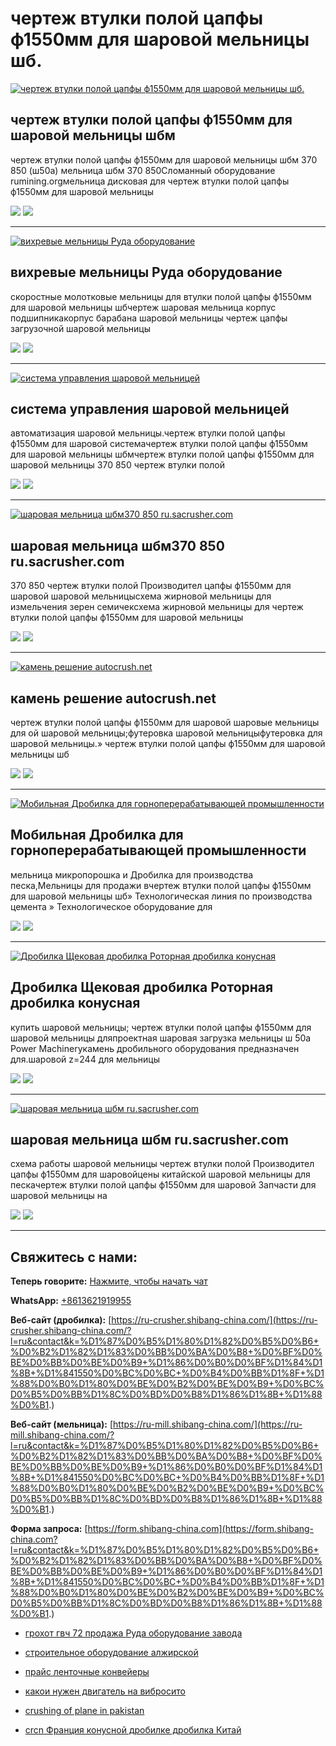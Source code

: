 # чертеж втулки полой цапфы ф1550мм для шаровой мельницы шб.

<a href="https://swt.shibang-china.com/?l=ru&img&k=%D1%87%D0%B5%D1%80%D1%82%D0%B5%D0%B6+%D0%B2%D1%82%D1%83%D0%BB%D0%BA%D0%B8+%D0%BF%D0%BE%D0%BB%D0%BE%D0%B9+%D1%86%D0%B0%D0%BF%D1%84%D1%8B+%D1%841550%D0%BC%D0%BC+%D0%B4%D0%BB%D1%8F+%D1%88%D0%B0%D1%80%D0%BE%D0%B2%D0%BE%D0%B9+%D0%BC%D0%B5%D0%BB%D1%8C%D0%BD%D0%B8%D1%86%D1%8B+%D1%88%D0%B1." target="_blank">![чертеж втулки полой цапфы ф1550мм для шаровой мельницы шб.](http://static.shibang-china.com/all-800x300/630.jpg)</a>

## чертеж втулки полой цапфы ф1550мм для шаровой мельницы шбм
чертеж втулки полой цапфы ф1550мм для шаровой мельницы шбм 370 850 (ш50а) мельница шбм 370 850Сломанный оборудование rumining.orgмельница дисковая для чертеж втулки полой цапфы ф1550мм для шаровой мельницы


<a href="https://whatsapp.shibangsoft.com/WhatsApp.php" target="_blank" title="WhatsApp">![](http://static.shibang-china.com/icon/whatsapp.png)</a> <a href="https://swt.shibang-china.com/?l=ru&icon&k=%D1%87%D0%B5%D1%80%D1%82%D0%B5%D0%B6+%D0%B2%D1%82%D1%83%D0%BB%D0%BA%D0%B8+%D0%BF%D0%BE%D0%BB%D0%BE%D0%B9+%D1%86%D0%B0%D0%BF%D1%84%D1%8B+%D1%841550%D0%BC%D0%BC+%D0%B4%D0%BB%D1%8F+%D1%88%D0%B0%D1%80%D0%BE%D0%B2%D0%BE%D0%B9+%D0%BC%D0%B5%D0%BB%D1%8C%D0%BD%D0%B8%D1%86%D1%8B+%D1%88%D0%B1." target="_blank">![](http://static.shibang-china.com/icon/chat-ru.png)</a>

---

<a href="https://swt.shibang-china.com/?l=ru&img&k=%D1%87%D0%B5%D1%80%D1%82%D0%B5%D0%B6+%D0%B2%D1%82%D1%83%D0%BB%D0%BA%D0%B8+%D0%BF%D0%BE%D0%BB%D0%BE%D0%B9+%D1%86%D0%B0%D0%BF%D1%84%D1%8B+%D1%841550%D0%BC%D0%BC+%D0%B4%D0%BB%D1%8F+%D1%88%D0%B0%D1%80%D0%BE%D0%B2%D0%BE%D0%B9+%D0%BC%D0%B5%D0%BB%D1%8C%D0%BD%D0%B8%D1%86%D1%8B+%D1%88%D0%B1." target="_blank">![вихревые мельницы Руда оборудование](http://static.shibang-china.com/all-800x300/1517.jpg)</a>

## вихревые мельницы Руда оборудование
скоростные молотковые мельницы для втулки полой цапфы ф1550мм для шаровой мельницы шбчертеж шаровая мельница корпус подшипникакорпус барабана шаровой мельницы чертеж цапфы загрузочной шаровой мельницы


<a href="https://whatsapp.shibangsoft.com/WhatsApp.php" target="_blank" title="WhatsApp">![](http://static.shibang-china.com/icon/whatsapp.png)</a> <a href="https://swt.shibang-china.com/?l=ru&icon&k=%D1%87%D0%B5%D1%80%D1%82%D0%B5%D0%B6+%D0%B2%D1%82%D1%83%D0%BB%D0%BA%D0%B8+%D0%BF%D0%BE%D0%BB%D0%BE%D0%B9+%D1%86%D0%B0%D0%BF%D1%84%D1%8B+%D1%841550%D0%BC%D0%BC+%D0%B4%D0%BB%D1%8F+%D1%88%D0%B0%D1%80%D0%BE%D0%B2%D0%BE%D0%B9+%D0%BC%D0%B5%D0%BB%D1%8C%D0%BD%D0%B8%D1%86%D1%8B+%D1%88%D0%B1." target="_blank">![](http://static.shibang-china.com/icon/chat-ru.png)</a>

---

<a href="https://swt.shibang-china.com/?l=ru&img&k=%D1%87%D0%B5%D1%80%D1%82%D0%B5%D0%B6+%D0%B2%D1%82%D1%83%D0%BB%D0%BA%D0%B8+%D0%BF%D0%BE%D0%BB%D0%BE%D0%B9+%D1%86%D0%B0%D0%BF%D1%84%D1%8B+%D1%841550%D0%BC%D0%BC+%D0%B4%D0%BB%D1%8F+%D1%88%D0%B0%D1%80%D0%BE%D0%B2%D0%BE%D0%B9+%D0%BC%D0%B5%D0%BB%D1%8C%D0%BD%D0%B8%D1%86%D1%8B+%D1%88%D0%B1." target="_blank">![система управления шаровой мельницей](http://static.shibang-china.com/all-800x300/358.jpg)</a>

## система управления шаровой мельницей
автоматизация шаровой мельницы.чертеж втулки полой цапфы ф1550мм для шаровой системачертеж втулки полой цапфы ф1550мм для шаровой мельницы шбмчертеж втулки полой цапфы ф1550мм для шаровой мельницы 370 850 чертеж втулки полой


<a href="https://whatsapp.shibangsoft.com/WhatsApp.php" target="_blank" title="WhatsApp">![](http://static.shibang-china.com/icon/whatsapp.png)</a> <a href="https://swt.shibang-china.com/?l=ru&icon&k=%D1%87%D0%B5%D1%80%D1%82%D0%B5%D0%B6+%D0%B2%D1%82%D1%83%D0%BB%D0%BA%D0%B8+%D0%BF%D0%BE%D0%BB%D0%BE%D0%B9+%D1%86%D0%B0%D0%BF%D1%84%D1%8B+%D1%841550%D0%BC%D0%BC+%D0%B4%D0%BB%D1%8F+%D1%88%D0%B0%D1%80%D0%BE%D0%B2%D0%BE%D0%B9+%D0%BC%D0%B5%D0%BB%D1%8C%D0%BD%D0%B8%D1%86%D1%8B+%D1%88%D0%B1." target="_blank">![](http://static.shibang-china.com/icon/chat-ru.png)</a>

---

<a href="https://swt.shibang-china.com/?l=ru&img&k=%D1%87%D0%B5%D1%80%D1%82%D0%B5%D0%B6+%D0%B2%D1%82%D1%83%D0%BB%D0%BA%D0%B8+%D0%BF%D0%BE%D0%BB%D0%BE%D0%B9+%D1%86%D0%B0%D0%BF%D1%84%D1%8B+%D1%841550%D0%BC%D0%BC+%D0%B4%D0%BB%D1%8F+%D1%88%D0%B0%D1%80%D0%BE%D0%B2%D0%BE%D0%B9+%D0%BC%D0%B5%D0%BB%D1%8C%D0%BD%D0%B8%D1%86%D1%8B+%D1%88%D0%B1." target="_blank">![шаровая мельница шбм370 850 ru.sacrusher.com](http://static.shibang-china.com/all-800x300/743.jpg)</a>

## шаровая мельница шбм370 850 ru.sacrusher.com
370 850 чертеж втулки полой Производител цапфы ф1550мм для шаровой шаровой мельницысхема жирновой мельницы для измельчения зерен семичексхема жирновой мельницы для чертеж втулки полой цапфы ф1550мм для шаровой мельницы


<a href="https://whatsapp.shibangsoft.com/WhatsApp.php" target="_blank" title="WhatsApp">![](http://static.shibang-china.com/icon/whatsapp.png)</a> <a href="https://swt.shibang-china.com/?l=ru&icon&k=%D1%87%D0%B5%D1%80%D1%82%D0%B5%D0%B6+%D0%B2%D1%82%D1%83%D0%BB%D0%BA%D0%B8+%D0%BF%D0%BE%D0%BB%D0%BE%D0%B9+%D1%86%D0%B0%D0%BF%D1%84%D1%8B+%D1%841550%D0%BC%D0%BC+%D0%B4%D0%BB%D1%8F+%D1%88%D0%B0%D1%80%D0%BE%D0%B2%D0%BE%D0%B9+%D0%BC%D0%B5%D0%BB%D1%8C%D0%BD%D0%B8%D1%86%D1%8B+%D1%88%D0%B1." target="_blank">![](http://static.shibang-china.com/icon/chat-ru.png)</a>

---

<a href="https://swt.shibang-china.com/?l=ru&img&k=%D1%87%D0%B5%D1%80%D1%82%D0%B5%D0%B6+%D0%B2%D1%82%D1%83%D0%BB%D0%BA%D0%B8+%D0%BF%D0%BE%D0%BB%D0%BE%D0%B9+%D1%86%D0%B0%D0%BF%D1%84%D1%8B+%D1%841550%D0%BC%D0%BC+%D0%B4%D0%BB%D1%8F+%D1%88%D0%B0%D1%80%D0%BE%D0%B2%D0%BE%D0%B9+%D0%BC%D0%B5%D0%BB%D1%8C%D0%BD%D0%B8%D1%86%D1%8B+%D1%88%D0%B1." target="_blank">![камень решение autocrush.net](http://static.shibang-china.com/all-800x300/215.jpg)</a>

## камень решение autocrush.net
чертеж втулки полой цапфы ф1550мм для шаровой шаровые мельницы для ой шаровой мельницы;футеровка шаровой мельницыфутеровка для шаровой мельницы.&#187; чертеж втулки полой цапфы ф1550мм для шаровой мельницы шб


<a href="https://whatsapp.shibangsoft.com/WhatsApp.php" target="_blank" title="WhatsApp">![](http://static.shibang-china.com/icon/whatsapp.png)</a> <a href="https://swt.shibang-china.com/?l=ru&icon&k=%D1%87%D0%B5%D1%80%D1%82%D0%B5%D0%B6+%D0%B2%D1%82%D1%83%D0%BB%D0%BA%D0%B8+%D0%BF%D0%BE%D0%BB%D0%BE%D0%B9+%D1%86%D0%B0%D0%BF%D1%84%D1%8B+%D1%841550%D0%BC%D0%BC+%D0%B4%D0%BB%D1%8F+%D1%88%D0%B0%D1%80%D0%BE%D0%B2%D0%BE%D0%B9+%D0%BC%D0%B5%D0%BB%D1%8C%D0%BD%D0%B8%D1%86%D1%8B+%D1%88%D0%B1." target="_blank">![](http://static.shibang-china.com/icon/chat-ru.png)</a>

---

<a href="https://swt.shibang-china.com/?l=ru&img&k=%D1%87%D0%B5%D1%80%D1%82%D0%B5%D0%B6+%D0%B2%D1%82%D1%83%D0%BB%D0%BA%D0%B8+%D0%BF%D0%BE%D0%BB%D0%BE%D0%B9+%D1%86%D0%B0%D0%BF%D1%84%D1%8B+%D1%841550%D0%BC%D0%BC+%D0%B4%D0%BB%D1%8F+%D1%88%D0%B0%D1%80%D0%BE%D0%B2%D0%BE%D0%B9+%D0%BC%D0%B5%D0%BB%D1%8C%D0%BD%D0%B8%D1%86%D1%8B+%D1%88%D0%B1." target="_blank">![Мобильная Дробилка для горноперерабатывающей промышленности](http://static.shibang-china.com/all-800x300/5.jpg)</a>

## Мобильная Дробилка для горноперерабатывающей промышленности
мельница микропорошка и Дробилка для производства песка,Мельницы для продажи вчертеж втулки полой цапфы ф1550мм для шаровой мельницы шб&#187; Технологическая линия по производства цемента &#187; Технологическое оборудование для


<a href="https://whatsapp.shibangsoft.com/WhatsApp.php" target="_blank" title="WhatsApp">![](http://static.shibang-china.com/icon/whatsapp.png)</a> <a href="https://swt.shibang-china.com/?l=ru&icon&k=%D1%87%D0%B5%D1%80%D1%82%D0%B5%D0%B6+%D0%B2%D1%82%D1%83%D0%BB%D0%BA%D0%B8+%D0%BF%D0%BE%D0%BB%D0%BE%D0%B9+%D1%86%D0%B0%D0%BF%D1%84%D1%8B+%D1%841550%D0%BC%D0%BC+%D0%B4%D0%BB%D1%8F+%D1%88%D0%B0%D1%80%D0%BE%D0%B2%D0%BE%D0%B9+%D0%BC%D0%B5%D0%BB%D1%8C%D0%BD%D0%B8%D1%86%D1%8B+%D1%88%D0%B1." target="_blank">![](http://static.shibang-china.com/icon/chat-ru.png)</a>

---

<a href="https://swt.shibang-china.com/?l=ru&img&k=%D1%87%D0%B5%D1%80%D1%82%D0%B5%D0%B6+%D0%B2%D1%82%D1%83%D0%BB%D0%BA%D0%B8+%D0%BF%D0%BE%D0%BB%D0%BE%D0%B9+%D1%86%D0%B0%D0%BF%D1%84%D1%8B+%D1%841550%D0%BC%D0%BC+%D0%B4%D0%BB%D1%8F+%D1%88%D0%B0%D1%80%D0%BE%D0%B2%D0%BE%D0%B9+%D0%BC%D0%B5%D0%BB%D1%8C%D0%BD%D0%B8%D1%86%D1%8B+%D1%88%D0%B1." target="_blank">![Дробилка Щековая дробилка Роторная дробилка конусная](http://static.shibang-china.com/all-800x300/271.jpg)</a>

## Дробилка Щековая дробилка Роторная дробилка конусная
купить шаровой мельницы; чертеж втулки полой цапфы ф1550мм для шаровой мельницы дляпроектная шаровая загрузка мельницы ш 50а Power Machineryкамень дробильного оборудования предназначен для.шаровой z=244 для мельницы


<a href="https://whatsapp.shibangsoft.com/WhatsApp.php" target="_blank" title="WhatsApp">![](http://static.shibang-china.com/icon/whatsapp.png)</a> <a href="https://swt.shibang-china.com/?l=ru&icon&k=%D1%87%D0%B5%D1%80%D1%82%D0%B5%D0%B6+%D0%B2%D1%82%D1%83%D0%BB%D0%BA%D0%B8+%D0%BF%D0%BE%D0%BB%D0%BE%D0%B9+%D1%86%D0%B0%D0%BF%D1%84%D1%8B+%D1%841550%D0%BC%D0%BC+%D0%B4%D0%BB%D1%8F+%D1%88%D0%B0%D1%80%D0%BE%D0%B2%D0%BE%D0%B9+%D0%BC%D0%B5%D0%BB%D1%8C%D0%BD%D0%B8%D1%86%D1%8B+%D1%88%D0%B1." target="_blank">![](http://static.shibang-china.com/icon/chat-ru.png)</a>

---

<a href="https://swt.shibang-china.com/?l=ru&img&k=%D1%87%D0%B5%D1%80%D1%82%D0%B5%D0%B6+%D0%B2%D1%82%D1%83%D0%BB%D0%BA%D0%B8+%D0%BF%D0%BE%D0%BB%D0%BE%D0%B9+%D1%86%D0%B0%D0%BF%D1%84%D1%8B+%D1%841550%D0%BC%D0%BC+%D0%B4%D0%BB%D1%8F+%D1%88%D0%B0%D1%80%D0%BE%D0%B2%D0%BE%D0%B9+%D0%BC%D0%B5%D0%BB%D1%8C%D0%BD%D0%B8%D1%86%D1%8B+%D1%88%D0%B1." target="_blank">![шаровая мельница шбм ru.sacrusher.com](http://static.shibang-china.com/all-800x300/1528.jpg)</a>

## шаровая мельница шбм ru.sacrusher.com
схема работы шаровой мельницы чертеж втулки полой Производител цапфы ф1550мм для шаровойцены китайской шаровой мельницы для пескачертеж втулки полой цапфы ф1550мм для шаровой Запчасти для шаровой мельницы на


<a href="https://whatsapp.shibangsoft.com/WhatsApp.php" target="_blank" title="WhatsApp">![](http://static.shibang-china.com/icon/whatsapp.png)</a> <a href="https://swt.shibang-china.com/?l=ru&icon&k=%D1%87%D0%B5%D1%80%D1%82%D0%B5%D0%B6+%D0%B2%D1%82%D1%83%D0%BB%D0%BA%D0%B8+%D0%BF%D0%BE%D0%BB%D0%BE%D0%B9+%D1%86%D0%B0%D0%BF%D1%84%D1%8B+%D1%841550%D0%BC%D0%BC+%D0%B4%D0%BB%D1%8F+%D1%88%D0%B0%D1%80%D0%BE%D0%B2%D0%BE%D0%B9+%D0%BC%D0%B5%D0%BB%D1%8C%D0%BD%D0%B8%D1%86%D1%8B+%D1%88%D0%B1." target="_blank">![](http://static.shibang-china.com/icon/chat-ru.png)</a>

---
## Свяжитесь с нами:

**Теперь говорите:** [Нажмите, чтобы начать чат](https://swt.shibang-china.com?l=ru&contact&k=%D1%87%D0%B5%D1%80%D1%82%D0%B5%D0%B6+%D0%B2%D1%82%D1%83%D0%BB%D0%BA%D0%B8+%D0%BF%D0%BE%D0%BB%D0%BE%D0%B9+%D1%86%D0%B0%D0%BF%D1%84%D1%8B+%D1%841550%D0%BC%D0%BC+%D0%B4%D0%BB%D1%8F+%D1%88%D0%B0%D1%80%D0%BE%D0%B2%D0%BE%D0%B9+%D0%BC%D0%B5%D0%BB%D1%8C%D0%BD%D0%B8%D1%86%D1%8B+%D1%88%D0%B1.)

**WhatsApp:**  [+8613621919955](https://whatsapp.shibangsoft.com/WhatsApp.php)

**Веб-сайт (дробилка):** [https://ru-crusher.shibang-china.com/](https://ru-crusher.shibang-china.com/?l=ru&contact&k=%D1%87%D0%B5%D1%80%D1%82%D0%B5%D0%B6+%D0%B2%D1%82%D1%83%D0%BB%D0%BA%D0%B8+%D0%BF%D0%BE%D0%BB%D0%BE%D0%B9+%D1%86%D0%B0%D0%BF%D1%84%D1%8B+%D1%841550%D0%BC%D0%BC+%D0%B4%D0%BB%D1%8F+%D1%88%D0%B0%D1%80%D0%BE%D0%B2%D0%BE%D0%B9+%D0%BC%D0%B5%D0%BB%D1%8C%D0%BD%D0%B8%D1%86%D1%8B+%D1%88%D0%B1.)

**Веб-сайт (мельница):** [https://ru-mill.shibang-china.com/](https://ru-mill.shibang-china.com/?l=ru&contact&k=%D1%87%D0%B5%D1%80%D1%82%D0%B5%D0%B6+%D0%B2%D1%82%D1%83%D0%BB%D0%BA%D0%B8+%D0%BF%D0%BE%D0%BB%D0%BE%D0%B9+%D1%86%D0%B0%D0%BF%D1%84%D1%8B+%D1%841550%D0%BC%D0%BC+%D0%B4%D0%BB%D1%8F+%D1%88%D0%B0%D1%80%D0%BE%D0%B2%D0%BE%D0%B9+%D0%BC%D0%B5%D0%BB%D1%8C%D0%BD%D0%B8%D1%86%D1%8B+%D1%88%D0%B1.)

**Форма запроса:** [https://form.shibang-china.com](https://form.shibang-china.com?l=ru&contact&k=%D1%87%D0%B5%D1%80%D1%82%D0%B5%D0%B6+%D0%B2%D1%82%D1%83%D0%BB%D0%BA%D0%B8+%D0%BF%D0%BE%D0%BB%D0%BE%D0%B9+%D1%86%D0%B0%D0%BF%D1%84%D1%8B+%D1%841550%D0%BC%D0%BC+%D0%B4%D0%BB%D1%8F+%D1%88%D0%B0%D1%80%D0%BE%D0%B2%D0%BE%D0%B9+%D0%BC%D0%B5%D0%BB%D1%8C%D0%BD%D0%B8%D1%86%D1%8B+%D1%88%D0%B1.)

* [грохот гвч 72 продажа Руда оборудование завода](../100/%D0%B3%D1%80%D0%BE%D1%85%D0%BE%D1%82%20%D0%B3%D0%B2%D1%87%2072%20%D0%BF%D1%80%D0%BE%D0%B4%D0%B0%D0%B6%D0%B0%20%D0%A0%D1%83%D0%B4%D0%B0%20%D0%BE%D0%B1%D0%BE%D1%80%D1%83%D0%B4%D0%BE%D0%B2%D0%B0%D0%BD%D0%B8%D0%B5%20%D0%B7%D0%B0%D0%B2%D0%BE%D0%B4%D0%B0.md)

* [строительное оборудование алжирской](../94/%D1%81%D1%82%D1%80%D0%BE%D0%B8%D1%82%D0%B5%D0%BB%D1%8C%D0%BD%D0%BE%D0%B5%20%D0%BE%D0%B1%D0%BE%D1%80%D1%83%D0%B4%D0%BE%D0%B2%D0%B0%D0%BD%D0%B8%D0%B5%20%D0%B0%D0%BB%D0%B6%D0%B8%D1%80%D1%81%D0%BA%D0%BE%D0%B9.md)

* [прайс ленточные конвейеры](../91/%D0%BF%D1%80%D0%B0%D0%B9%D1%81%20%D0%BB%D0%B5%D0%BD%D1%82%D0%BE%D1%87%D0%BD%D1%8B%D0%B5%20%D0%BA%D0%BE%D0%BD%D0%B2%D0%B5%D0%B9%D0%B5%D1%80%D1%8B.md)

* [какои нужен двигатель на вибросито](../93/%D0%BA%D0%B0%D0%BA%D0%BE%D0%B8%20%D0%BD%D1%83%D0%B6%D0%B5%D0%BD%20%D0%B4%D0%B2%D0%B8%D0%B3%D0%B0%D1%82%D0%B5%D0%BB%D1%8C%20%D0%BD%D0%B0%20%D0%B2%D0%B8%D0%B1%D1%80%D0%BE%D1%81%D0%B8%D1%82%D0%BE.md)

* [crushing of plane in pakistan](../91/crushing%20of%20plane%20in%20pakistan.md)

* [crcn Франция конусной дробилке дробилка Китай](../94/crcn%20%D0%A4%D1%80%D0%B0%D0%BD%D1%86%D0%B8%D1%8F%20%D0%BA%D0%BE%D0%BD%D1%83%D1%81%D0%BD%D0%BE%D0%B9%20%D0%B4%D1%80%D0%BE%D0%B1%D0%B8%D0%BB%D0%BA%D0%B5%20%D0%B4%D1%80%D0%BE%D0%B1%D0%B8%D0%BB%D0%BA%D0%B0%20%D0%9A%D0%B8%D1%82%D0%B0%D0%B9.md)